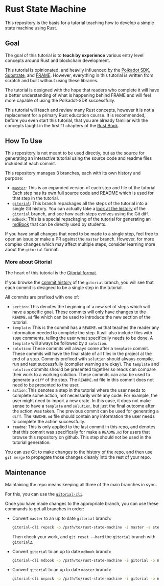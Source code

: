 # Rust State Machine

This repository is the basis for a tutorial teaching how to develop a simple state machine using Rust.

## Goal

The goal of this tutorial is to **teach by experience** various entry level concepts around Rust and blockchain development.

This tutorial is opinionated, and heavily influenced by the [Polkadot SDK](https://github.com/paritytech/polkadot-sdk), [Substrate](https://github.com/paritytech/polkadot-sdk/tree/master/substrate), and [FRAME](https://github.com/paritytech/polkadot-sdk/tree/master/substrate/frame). However, everything in this tutorial is written from scratch and built without using these libraries.

The tutorial is designed with the hope that readers who complete it will have a better understanding of what is happening behind FRAME and will feel more capable of using the Polkadot-SDK successfully.

This tutorial will teach and review many Rust concepts, however it is not a replacement for a primary Rust education course. It is recommended, before you even start this tutorial, that you are already familiar with the concepts taught in the first 11 chapters of the [Rust Book](https://doc.rust-lang.org/book/).

## How To Use

This repository is not meant to be used directly, but as the source for generating an interactive tutorial using the source code and readme files included at each commit.

This repository manages 3 branches, each with its own history and purpose:

- [`master`](https://github.com/shawntabrizi/rust-state-machine): This is an expanded version of each step and file of the tutorial. Each step has its own full source code and README which is used for that step in the tutorial.
- [`gitorial`](https://github.com/shawntabrizi/rust-state-machine/tree/gitorial): This branch repackages all the steps of the tutorial into a single Git history. You can actually take a [look at the history](https://github.com/shawntabrizi/rust-state-machine/commits/gitorial/) of the `gitorial` branch, and see how each steps evolves using the Git diff.
- `mdbook`: This is a special repackaging of the tutorial for generating an [mdBook](https://github.com/rust-lang/mdBook) that can be directly used by students.

If you have small changes that need to be made to a single step, feel free to open an issue or make a PR against the `master` branch. However, for more complex changes which may affect multiple steps, consider learning more about the `gitorial` format.

### More about Gitorial

The heart of this tutorial is the [Gitorial format](https://github.com/gitorial-sdk).

If you browse the [commit history](https://github.com/shawntabrizi/rust-state-machine/commits/gitorial/) of the `gitorial` branch, you will see that each commit is designed to be a single step in the tutorial.

All commits are prefixed with one of:

- `section`: This denotes the beginning of a new set of steps which will have a specific goal. These commits will only have changes to the `README.md` file which can be used to introduce the new section of the tutorial.
- `template`: This is the commit has a `README.md` that teaches the reader any information needed to complete the step. It will also include files with `TODO` comments, telling the user what specifically needs to be done. A `template` will always be followed by a `solution`.
- `solution`: These commits will always come after a `template` commit. These commits will have the final state of all files in the project at the end of a step. Commits prefixed with `solution` should always compile, run and test successfully (compiler warning are okay). The `template` and `solution` commits should be presented together so reads can compare their work to a working solution. These commits can also be used to generate a `diff` of the step. The `README.md` file in this commit does not need to be presented to the user.
- `action`: This denotes a step in the tutorial where the user needs to complete some action, not necessarily write any code. For example, the user might need to import a new crate. In this case, it does not make sense to have a `template` and `solution`, but just the final outcome after the action was taken. The previous commit can be used for generating a `diff`. The `README.md` file should contain any information the user needs to complete the action successfully.
- `readme`: This is only applied to the last commit in this repo, and denotes that this commit was specifically for make a `README.md` for users that browse this repository on github. This step should not be used in the tutorial generation.

You can use Git to make changes to the history of the repo, and then use `git merge` to propagate those changes cleanly into the rest of your repo.

## Maintenance

Maintaining the repo means keeping all three of the main branches in sync.

For this, you can use the [`gitorial-cli`](https://github.com/gitorial-sdk/cli).

Once you have made changes to the appropriate branch, you can use these commands to get all branches in order:

- Convert `master` to an up to date `gitorial` branch:

	```sh
	gitorial-cli repack -p /path/to/rust-state-machine -i master -s steps -o gitorial2
	```

	Then check your work, and `git reset --hard` the `gitorial` branch with `gitorial2`.

- Convert `gitorial` to an up to date `mdbook` branch:

	```sh
	gitorial-cli mdbook -p /path/to/rust-state-machine -i gitorial -o mdbook
	```

- Convert `gitorial` to an up to date `master` branch:

	```sh
	gitorial-cli unpack -p /path/to/rust-state-machine -i gitorial -o master -s steps
	```
